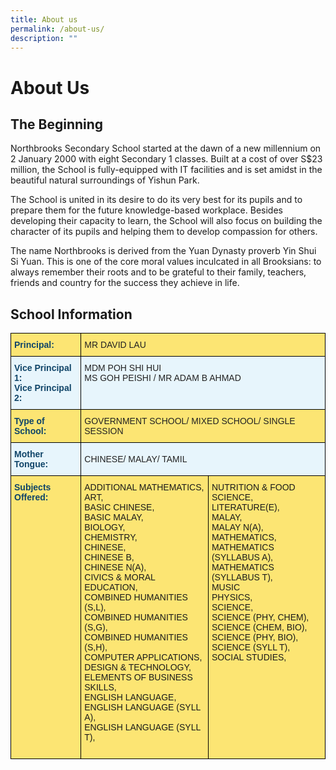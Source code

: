 ```yaml
---
title: About us
permalink: /about-us/
description: ""
---
```


About Us
========

The Beginning
-------------

Northbrooks Secondary School started at the dawn of a new millennium on 2 January 2000 with eight Secondary 1 classes. Built at a cost of over S$23 million, the School is fully-equipped with IT facilities and is set amidst in the beautiful natural surroundings of Yishun Park.

The School is united in its desire to do its very best for its pupils and to prepare them for the future knowledge-based workplace. Besides developing their capacity to learn, the School will also focus on building the character of its pupils and helping them to develop compassion for others.

The name Northbrooks is derived from the Yuan Dynasty proverb Yin Shui Si Yuan. This is one of the core moral values inculcated in all Brooksians: to always remember their roots and to be grateful to their family, teachers, friends and country for the success they achieve in life.  

School Information
------------------

<style type="text/css">
.tg  {border-collapse:collapse;border-spacing:0;}
.tg td{border-color:black;border-style:solid;border-width:1px;font-family:Arial, sans-serif;font-size:14px;
  overflow:hidden;padding:10px 5px;word-break:normal;}
.tg th{border-color:black;border-style:solid;border-width:1px;font-family:Arial, sans-serif;font-size:14px;
  font-weight:normal;overflow:hidden;padding:10px 5px;word-break:normal;}
.tg .tg-c0uh{background-color:#FCE573;color:#222;text-align:left;vertical-align:middle}
.tg .tg-83ni{background-color:#FCE573;color:#0F4468;font-weight:bold;text-align:left;vertical-align:top}
.tg .tg-v5lg{background-color:#E7F5FC;color:#222;text-align:left;vertical-align:middle}
.tg .tg-r8eh{background-color:#E7F5FC;color:#0F4468;font-weight:bold;text-align:left;vertical-align:top}
.tg .tg-31n0{background-color:#E7F5FC;color:#222;text-align:left;vertical-align:top}
.tg .tg-ejyt{background-color:#fce573;text-align:left;vertical-align:top}
</style>
<table class="tg">
<thead>
  <tr>
    <th class="tg-83ni"><span style="color:#0F4468">Principal:</span></th>
    <th class="tg-c0uh" colspan="2"><span style="color:#222;background-color:#FCE573">MR DAVID LAU</span></th>
  </tr>
</thead>
<tbody>
  <tr>
    <td class="tg-r8eh">Vice Principal 1:<br>Vice Principal 2:</td>
    <td class="tg-31n0" colspan="2">MDM POH SHI HUI<br>MS GOH PEISHI / MR ADAM B AHMAD</td>
  </tr>
  <tr>
    <td class="tg-83ni"><span style="color:#0F4468">Type of School:</span></td>
    <td class="tg-c0uh" colspan="2"><span style="color:#222;background-color:#FCE573">GOVERNMENT SCHOOL/ MIXED SCHOOL/ SINGLE SESSION</span></td>
  </tr>
  <tr>
    <td class="tg-r8eh">Mother Tongue:</td>
    <td class="tg-v5lg" colspan="2"><span style="color:#222;background-color:#E7F5FC">CHINESE/ MALAY/ TAMIL</span></td>
  </tr>
  <tr>
    <td class="tg-83ni"><span style="color:#0F4468">Subjects Offered:</span></td>
    <td class="tg-ejyt"><span style="font-weight:400;font-style:normal;text-decoration:none">ADDITIONAL MATHEMATICS,</span><br><span style="font-weight:400;font-style:normal;text-decoration:none">ART,</span><br><span style="font-weight:400;font-style:normal;text-decoration:none">BASIC CHINESE,</span><br><span style="font-weight:400;font-style:normal;text-decoration:none">BASIC MALAY,</span><br><span style="font-weight:400;font-style:normal;text-decoration:none">BIOLOGY,</span><br><span style="font-weight:400;font-style:normal;text-decoration:none">CHEMISTRY,</span><br><span style="font-weight:400;font-style:normal;text-decoration:none">CHINESE,</span><br><span style="font-weight:400;font-style:normal;text-decoration:none">CHINESE B,</span><br><span style="font-weight:400;font-style:normal;text-decoration:none">CHINESE N(A),</span><br><span style="font-weight:400;font-style:normal;text-decoration:none">CIVICS &amp; MORAL EDUCATION,</span><br><span style="font-weight:400;font-style:normal;text-decoration:none">COMBINED HUMANITIES (S,L),</span><br><span style="font-weight:400;font-style:normal;text-decoration:none">COMBINED HUMANITIES (S,G),</span><br><span style="font-weight:400;font-style:normal;text-decoration:none">COMBINED HUMANITIES (S,H),</span><br><span style="font-weight:400;font-style:normal;text-decoration:none">COMPUTER APPLICATIONS,</span><br><span style="font-weight:400;font-style:normal;text-decoration:none">DESIGN &amp; TECHNOLOGY,</span><br><span style="font-weight:400;font-style:normal;text-decoration:none">ELEMENTS OF BUSINESS SKILLS,</span><br><span style="font-weight:400;font-style:normal;text-decoration:none">ENGLISH LANGUAGE,</span><br><span style="font-weight:400;font-style:normal;text-decoration:none">ENGLISH LANGUAGE (SYLL A),</span><br><span style="font-weight:400;font-style:normal;text-decoration:none">ENGLISH LANGUAGE (SYLL T),</span><br><br></td>
    <td class="tg-ejyt"><span style="font-weight:400;font-style:normal;text-decoration:none">NUTRITION &amp; FOOD SCIENCE,</span><br><span style="font-weight:400;font-style:normal;text-decoration:none">LITERATURE(E),</span><br><span style="font-weight:400;font-style:normal;text-decoration:none">MALAY,</span><br><span style="font-weight:400;font-style:normal;text-decoration:none">MALAY N(A),</span><br><span style="font-weight:400;font-style:normal;text-decoration:none">MATHEMATICS,</span><br><span style="font-weight:400;font-style:normal;text-decoration:none">MATHEMATICS (SYLLABUS A),</span><br><span style="font-weight:400;font-style:normal;text-decoration:none">MATHEMATICS (SYLLABUS T),</span><br><span style="font-weight:400;font-style:normal;text-decoration:none">MUSIC</span><br><span style="font-weight:400;font-style:normal;text-decoration:none">PHYSICS,</span><br><span style="font-weight:400;font-style:normal;text-decoration:none">SCIENCE,</span><br><span style="font-weight:400;font-style:normal;text-decoration:none">SCIENCE (PHY, CHEM),</span><br><span style="font-weight:400;font-style:normal;text-decoration:none">SCIENCE (CHEM, BIO),</span><br><span style="font-weight:400;font-style:normal;text-decoration:none">SCIENCE (PHY, BIO),</span><br><span style="font-weight:400;font-style:normal;text-decoration:none">SCIENCE (SYLL T),</span><br><span style="font-weight:400;font-style:normal;text-decoration:none">SOCIAL STUDIES,</span></td>
  </tr>
</tbody>
</table>